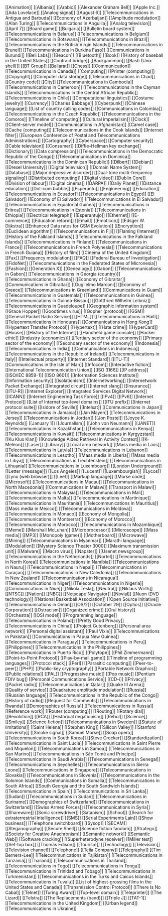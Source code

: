 [[Animation]]
[[Albania]]
[[Arabic]]
[[Alexander Graham Bell]]
[[Apple Inc.]]
[[Ada Lovelace]]
[[Analog signal]]
[[August 6]]
[[Telecommunications in Antigua and Barbuda]]
[[Economy of Azerbaijan]]
[[Amplitude modulation]]
[[Alan Turing]]
[[Telecommunications in Anguilla]]
[[Analog television]]
[[April 7]]
[[Board game]]
[[Bulgaria]]
[[Bulletin board system]]
[[Telecommunications in Belarus]]
[[Telecommunications in Belgium]]
[[Telecommunications in Botswana]]
[[Telecommunications in Brazil]]
[[Telecommunications in the British Virgin Islands]]
[[Telecommunications in Brunei]]
[[Telecommunications in Burkina Faso]]
[[Communications in Burundi]]
[[Bell Labs]]
[[Beacon]]
[[Bluetooth]]
[[Book]]
[[History of baseball in the United States]]
[[Contract bridge]]
[[Backgammon]]
[[Bash (Unix shell)]]
[[BT Group]]
[[Ballarat]]
[[Chess]]
[[Communication]]
[[Telecommunications in Canada]]
[[Computing]]
[[Printer (computing)]]
[[Copyright]]
[[Computer data storage]]
[[Telecommunications in Chad]]
[[Country code]]
[[City]]
[[Telecommunications in Cambodia]]
[[Telecommunications in Cameroon]]
[[Telecommunications in the Cayman Islands]]
[[Telecommunications in the Central African Republic]]
[[Telecommunications in Chile]]
[[Computational linguistics]]
[[Costume jewelry]]
[[Currency]]
[[Charles Babbage]]
[[Cyberpunk]]
[[Chinese language]]
[[List of country calling codes]]
[[Communications in Colombia]]
[[Telecommunications in the Czech Republic]]
[[Telecommunications in the Comoros]]
[[Timeline of computing]]
[[Cultural imperialism]]
[[Clock]]
[[Client–server model]]
[[Communications in Afghanistan]]
[[Camel case]]
[[Cache (computing)]]
[[Telecommunications in the Cook Islands]]
[[Internet filter]]
[[European Conference of Postal and Telecommunications Administrations]]
[[Cartography]]
[[Cyberspace]]
[[Computer security]]
[[Cable television]]
[[Consumer]]
[[Diffie–Hellman key exchange]]
[[Dictionary]]
[[Data compression]]
[[Telecommunications in the Democratic Republic of the Congo]]
[[Telecommunications in Dominica]]
[[Telecommunications in the Dominican Republic]]
[[Dilbert]]
[[Debian]]
[[Drexel University]]
[[Digital television]]
[[Domain Name System]]
[[Database]]
[[Major depressive disorder]]
[[Dual-tone multi-frequency signaling]]
[[Distributed computing]]
[[Digital video]]
[[Dublin Core]]
[[Division of labour]]
[[Digital cinema]]
[[DARPA]]
[[Daily Planet]]
[[Distance education]]
[[Dot-com bubble]]
[[Esperanto]]
[[Engineering]]
[[Education]]
[[Telecommunications in Ecuador]]
[[Telecommunications in Egypt]]
[[El Salvador]]
[[Economy of El Salvador]]
[[Telecommunications in El Salvador]]
[[Telecommunications in Equatorial Guinea]]
[[Telecommunications in Eritrea]]
[[Telecommunications in Estonia]]
[[Telecommunications in Ethiopia]]
[[Electrical telegraph]]
[[Esperantujo]]
[[Ethernet]]
[[E-commerce]]
[[Education reform]]
[[Email]]
[[Emoticon]]
[[Edsger W. Dijkstra]]
[[Enhanced Data rates for GSM Evolution]]
[[Encryption]]
[[Euclidean algorithm]]
[[Telecommunications in Fiji]]
[[Flaming (Internet)]]
[[History of the Falkland Islands]]
[[Telecommunications in the Falkland Islands]]
[[Telecommunications in Finland]]
[[Telecommunications in France]]
[[Telecommunications in French Polynesia]]
[[Telecommunications in French Guiana]]
[[History of film]]
[[Cinema of the United Kingdom]]
[[Fax]]
[[Frequency modulation]]
[[FAQ]]
[[Federal Bureau of Investigation]]
[[FidoNet]]
[[Telecommunications in the Federated States of Micronesia]]
[[Fashion]]
[[Generation X]]
[[Genealogy]]
[[Gabon]]
[[Telecommunications in Gabon]]
[[Telecommunications in Georgia (country)]]
[[Telecommunications in Ghana]]
[[Economy of Gibraltar]]
[[Communications in Gibraltar]]
[[Guglielmo Marconi]]
[[Economy of Greece]]
[[Telecommunications in Greenland]]
[[Communications in Guam]]
[[Telecommunications in Guatemala]]
[[Telecommunications in Guinea]]
[[Telecommunications in Guinea-Bissau]]
[[Gottfried Wilhelm Leibniz]]
[[Telecommunications in Guadeloupe]]
[[Geographic information system]]
[[Grace Hopper]]
[[Goodtimes virus]]
[[Gopher (protocol)]]
[[GSM]]
[[General Packet Radio Service]]
[[HTML]]
[[Telecommunications in Haiti]]
[[Telecommunications in Honduras]]
[[Communications in Hong Kong]]
[[Hypertext Transfer Protocol]]
[[Hypertext]]
[[Hate crime]]
[[HyperCard]]
[[House]]
[[History of the Internet]]
[[Handheld game console]]
[[Hacker ethic]]
[[Industry (economics)]]
[[Tertiary sector of the economy]]
[[Primary sector of the economy]]
[[Secondary sector of the economy]]
[[Indonesia]]
[[Telecommunications in India]]
[[Communications in Indonesia]]
[[Telecommunications in the Republic of Ireland]]
[[Telecommunications in Italy]]
[[Intellectual property]]
[[Internet Standard]]
[[ITU-T]]
[[Communications in the Isle of Man]]
[[Infocom]]
[[Interactive fiction]]
[[International Telecommunication Union]]
[[ISO 3166]]
[[IP address]]
[[ISO/IEC 8859-1]]
[[ISO 8601]]
[[Information Sciences Institute]]
[[Information security]]
[[Isolationism]]
[[Internetworking]]
[[Internetwork Packet Exchange]]
[[Integrated circuit]]
[[Internet slang]]
[[Insurance]]
[[ITU-R]]
[[Internet Explorer]]
[[Integrated Services Digital Network]]
[[ICANN]]
[[Internet Engineering Task Force]]
[[IPv4]]
[[IPv6]]
[[Internet Protocol]]
[[List of Internet top-level domains]]
[[ITU prefix]]
[[Internet protocol suite]]
[[Isidore of Seville]]
[[Intelsat]]
[[Communications in Japan]]
[[Telecommunications in Jamaica]]
[[Jan Mayen]]
[[Telecommunications in Jersey]]
[[Telecommunications in Jordan]]
[[Jon Postel]]
[[Joyce K. Reynolds]]
[[January 1]]
[[Journalism]]
[[John von Neumann]]
[[JANET]]
[[Telecommunications in Kazakhstan]]
[[Telecommunications in Kenya]]
[[Telecommunications in Kuwait]]
[[Telecommunications in Kyrgyzstan]]
[[Ku Klux Klan]]
[[Knowledge Aided Retrieval in Activity Context]]
[[K-Meleon]]
[[Laser]]
[[Library]]
[[Local area network]]
[[Mass media in Laos]]
[[Telecommunications in Latvia]]
[[Telecommunications in Lebanon]]
[[Telecommunications in Lesotho]]
[[Mass media in Liberia]]
[[Mass media in Libya]]
[[Telecommunications in Liechtenstein]]
[[Telecommunications in Lithuania]]
[[Telecommunications in Luxembourg]]
[[London Underground]]
[[Letter (message)]]
[[Los Angeles]]
[[Lucent]]
[[Luxembourgish]]
[[Lycos]]
[[Lynx (web browser)]]
[[Leet]]
[[Markup language]]
[[Morse code]]
[[Microsoft]]
[[Telecommunications in Macau]]
[[Telecommunications in North Macedonia]]
[[Communications in Malawi]]
[[Transport in Malawi]]
[[Telecommunications in Malaysia]]
[[Telecommunications in Mali]]
[[Telecommunications in Malta]]
[[Telecommunications in Martinique]]
[[Telecommunications in Mauritania]]
[[Telecommunications in Mauritius]]
[[Mass media in Mexico]]
[[Telecommunications in Moldova]]
[[Telecommunications in Monaco]]
[[Economy of Mongolia]]
[[Telecommunications in Montserrat]]
[[Economy of Morocco]]
[[Telecommunications in Morocco]]
[[Telecommunications in Mozambique]]
[[Meme]]
[[Marshall McLuhan]]
[[Microprocessor]]
[[Microscope]]
[[Mass media]]
[[MP3]]
[[Monopoly (game)]]
[[Motherboard]]
[[Microwave]]
[[Mining]]
[[Telecommunications in Myanmar]]
[[Marathi language]]
[[Modulation]]
[[Mystery Science Theater 3000]]
[[Maximum transmission unit]]
[[Malware]]
[[Macro virus]]
[[Napster]]
[[Usenet newsgroup]]
[[Telecommunications in the Netherlands]]
[[Nortel]]
[[Telecommunications in North Korea]]
[[Telecommunications in Namibia]]
[[Telecommunications in Nauru]]
[[Telecommunications in Nepal]]
[[Telecommunications in Curaçao]]
[[Telecommunications in New Caledonia]]
[[Telecommunications in New Zealand]]
[[Telecommunications in Nicaragua]]
[[Telecommunications in Niger]]
[[Telecommunications in Nigeria]]
[[Communications in Niue]]
[[Nikola Tesla]]
[[Neutral]]
[[Niklaus Wirth]]
[[NTSC]]
[[Nation]]
[[NBC]]
[[Netscape Navigator]]
[[Novial]]
[[Nuon (DVD technology)]]
[[National Basketball Association]]
[[Open Source Initiative]]
[[Telecommunications in Oman]]
[[OS/2]]
[[October 29]]
[[Optics]]
[[Oracle Corporation]]
[[Ostracism]]
[[Organized crime]]
[[Oral history]]
[[Orchestra]]
[[OSI model]]
[[Programming language]]
[[Telecommunications in Poland]]
[[Pretty Good Privacy]]
[[Telecommunications in China]]
[[Project Gutenberg]]
[[Personal area network]]
[[Personal digital assistant]]
[[Paul Vixie]]
[[Telecommunications in Pakistan]]
[[Communications in Papua New Guinea]]
[[Telecommunications in Paraguay]]
[[Telecommunications in Peru]]
[[Philippines]]
[[Telecommunications in the Philippines]]
[[Telecommunications in Puerto Rico]]
[[Polytope]]
[[Phil Zimmermann]]
[[Point-to-Point Protocol]]
[[Play-by-mail game]]
[[Timeline of programming languages]]
[[Protocol stack]]
[[Perl]]
[[Parasitic computing]]
[[Peer-to-peer]]
[[PHP]]
[[Public-key cryptography]]
[[Portable Network Graphics]]
[[Public relations]]
[[PAL]]
[[Progressive music]]
[[Pop music]]
[[Pentium FDIV bug]]
[[Personal Communications Service]]
[[CD-i]]
[[Privacy]]
[[Packet radio]]
[[Telecommunications in Qatar]]
[[Quake III Arena]]
[[Quality of service]]
[[Quadrature amplitude modulation]]
[[Russia]]
[[Russian language]]
[[Telecommunications in the Republic of the Congo]]
[[History of radio]]
[[Request for Comments]]
[[Telecommunications in Rwanda]]
[[Demographics of Russia]]
[[Telecommunications in Russia]]
[[Reference work]]
[[Router (computing)]]
[[Routing]]
[[Rotary dial]]
[[Revolution]]
[[RCA]]
[[Historical negationism]]
[[Rebol]]
[[Science]]
[[Smiley]]
[[Science fiction]]
[[Telecommunications in Sweden]]
[[Statute of limitations]]
[[Saint Helena]]
[[Stephen King]]
[[Silicon Valley]]
[[Stanford University]]
[[Smoke signal]]
[[Samuel Morse]]
[[Soap opera]]
[[Telecommunications in South Korea]]
[[Steve Crocker]]
[[Standardization]]
[[Telecommunications in Saint Lucia]]
[[Telecommunications in Saint Pierre and Miquelon]]
[[Telecommunications in Samoa]]
[[Telecommunications in San Marino]]
[[Telecommunications in São Tomé and Príncipe]]
[[Telecommunications in Saudi Arabia]]
[[Telecommunications in Senegal]]
[[Telecommunications in Seychelles]]
[[Telecommunications in Sierra Leone]]
[[Telecommunications in Singapore]]
[[Telecommunications in Slovakia]]
[[Telecommunications in Slovenia]]
[[Telecommunications in the Solomon Islands]]
[[Communications in Somalia]]
[[Telecommunications in South Africa]]
[[South Georgia and the South Sandwich Islands]]
[[Telecommunications in Spain]]
[[Telecommunications in Sri Lanka]]
[[Sudan]]
[[Telecommunications in Sudan]]
[[Telecommunications in Suriname]]
[[Demographics of Switzerland]]
[[Telecommunications in Switzerland]]
[[Swiss Armed Forces]]
[[Telecommunications in Syria]]
[[Shareware]]
[[Sonic screwdriver]]
[[Satanism]]
[[School]]
[[Search for extraterrestrial intelligence]]
[[SMS]]
[[Serial Experiments Lain]]
[[Show business]]
[[Telephone switchboard]]
[[Sysop]]
[[SECAM]]
[[Steganography]]
[[Secure Shell]]
[[Science fiction fandom]]
[[Stratego]]
[[Society for Creative Anachronism]]
[[Semantic network]]
[[Semantic Web]]
[[Software cracking]]
[[Superheterodyne receiver]]
[[Miller test]]
[[Set-top box]]
[[Thomas Edison]]
[[Tourism]]
[[Technology]]
[[Television]]
[[Television channel]]
[[Telephone]]
[[Telia Company]]
[[Telegraphy]]
[[Tim Berners-Lee]]
[[Telecommunications in Tajikistan]]
[[Telecommunications in Tanzania]]
[[Thailand]]
[[Telecommunications in Thailand]]
[[Telecommunications in Togo]]
[[Telecommunications in Tonga]]
[[Telecommunications in Trinidad and Tobago]]
[[Telecommunications in Turkmenistan]]
[[Telecommunications in the Turks and Caicos Islands]]
[[Telecommunications in Tuvalu]]
[[List of highest-grossing films in the United States and Canada]]
[[Transmission Control Protocol]]
[[There Is No Cabal]]
[[Telnet]]
[[Turing Award]]
[[Top-level domain]]
[[Teleprinter]]
[[The Lizard]]
[[Telstra]]
[[The Replacements (band)]]
[[Triple J]]
[[TAT-1]]
[[Telecommunications in the United Kingdom]]
[[Urban legend]]
[[Telecommunications in Ukraine]]
